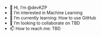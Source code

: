 - 👋 Hi, I’m @devKZP
- 👀 I’m interested in Machine Learning
- 🌱 I’m currently learning: How to use GitHub
- 💞️ I’m looking to collaborate on TBD
- 📫 How to reach me: TBD

<!---
devKZP/devKZP is a ✨ special ✨ repository because its `README.md` (this file) appears on your GitHub profile.
You can click the Preview link to take a look at your changes.
--->
